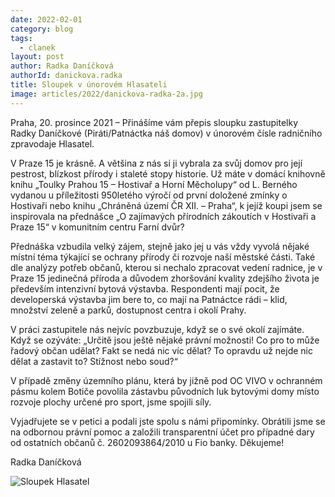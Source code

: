 ```yaml
---
date: 2022-02-01
category: blog
tags: 
  - clanek
layout: post
author: Radka Daníčková
authorId: danickova.radka
title: Sloupek v únorovém Hlasateli
image: articles/2022/danickova-radka-2a.jpg
---
```


Praha, 20. prosince 2021 –⁠ Přinášíme vám přepis sloupku zastupitelky Radky Daníčkové (Piráti/Patnáctka náš domov) v únorovém čísle radničního zpravodaje Hlasatel.



V Praze 15 je krásně.
A většina z nás si ji vybrala za svůj domov pro její pestrost, blízkost přírody i staleté stopy historie. 
Už máte v domácí knihovně knihu „Toulky Prahou 15 – Hostivař a Horní Měcholupy“ od L. Berného vydanou u příležitosti 950letého výročí od první doložené zmínky o Hostivaři nebo knihu „Chráněná území ČR XII. – Praha“, k jejíž koupi jsem se inspirovala na přednášce „O zajímavých přírodních zákoutích v Hostivaři a Praze 15“ v komunitním centru Farní dvůr?

Přednáška vzbudila velký zájem, stejně jako jej u vás vždy vyvolá nějaké místní téma týkající se ochrany přírody či rozvoje naší městské části. Také dle analýzy potřeb občanů, kterou si nechalo zpracovat vedení radnice, je v Praze 15 jedinečná příroda a důvodem zhoršování kvality zdejšího života je především intenzivní bytová výstavba. Respondenti mají pocit, že developerská výstavba jim bere to, co mají na Patnáctce rádi – klid, množství zeleně a parků, dostupnost centra i okolí Prahy.

V práci zastupitele nás nejvíc povzbuzuje, když se o své okolí zajímáte. Když se ozýváte: „Určitě jsou ještě nějaké právní možnosti! Co pro to může řadový občan udělat? Fakt se nedá nic víc dělat? To opravdu už nejde nic dělat a zastavit to? Stížnost nebo soud?“

V případě změny územního plánu, která by jižně pod OC VIVO v ochranném pásmu kolem Botiče povolila zástavbu původních luk bytovými domy místo rozvoje plochy určené pro sport, jsme spojili síly.

Vyjadřujete se v petici a podali jste spolu s námi připomínky. Obrátili jsme se na odbornou právní pomoc a založili transparentní účet pro případné dary od ostatních občanů č. 2602093864/2010
u Fio banky. Děkujeme!

Radka Daníčková

![Sloupek Hlasatel](https://a.pirati.cz/praha15/img/articles/2022/sloupek-hlasatel-1.jpg)
